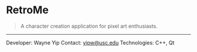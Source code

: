 # RetroMe
> A character creation application for pixel art enthusiasts.
--------------------

Developer: Wayne Yip 
Contact: yipw@usc.edu
Technologies: C++, Qt

